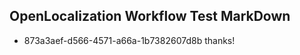 ## OpenLocalization Workflow Test MarkDown
* 873a3aef-d566-4571-a66a-1b7382607d8b thanks!

<!--HONumber=Jul16_HO2-->


